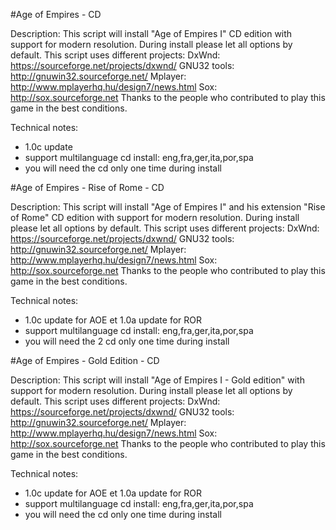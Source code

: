 #Age of Empires - CD

Description:
This script will install "Age of Empires I" CD edition with support for modern resolution.
During install please let all options by default.
This script uses different projects:
DxWnd: https://sourceforge.net/projects/dxwnd/
GNU32 tools: http://gnuwin32.sourceforge.net/
Mplayer: http://www.mplayerhq.hu/design7/news.html
Sox: http://sox.sourceforge.net
Thanks to the people who contributed to play this game in the best conditions.

Technical notes:
- 1.0c update
- support multilanguage cd install: eng,fra,ger,ita,por,spa
- you will need the cd only one time during install

#Age of Empires - Rise of Rome - CD

Description:
This script will install "Age of Empires I" and his extension "Rise of Rome" CD edition with support for modern resolution.
During install please let all options by default.
This script uses different projects:
DxWnd: https://sourceforge.net/projects/dxwnd/
GNU32 tools: http://gnuwin32.sourceforge.net/
Mplayer: http://www.mplayerhq.hu/design7/news.html
Sox: http://sox.sourceforge.net
Thanks to the people who contributed to play this game in the best conditions.

Technical notes:
- 1.0c update for AOE et 1.0a update for ROR
- support multilanguage cd install: eng,fra,ger,ita,por,spa
- you will need the 2 cd only one time during install

#Age of Empires - Gold Edition - CD

Description:
This script will install "Age of Empires I - Gold edition" with support for modern resolution.
During install please let all options by default.
This script uses different projects:
DxWnd: https://sourceforge.net/projects/dxwnd/
GNU32 tools: http://gnuwin32.sourceforge.net/
Mplayer: http://www.mplayerhq.hu/design7/news.html
Sox: http://sox.sourceforge.net
Thanks to the people who contributed to play this game in the best conditions.

Technical notes:
- 1.0c update for AOE et 1.0a update for ROR
- support multilanguage cd install: eng,fra,ger,ita,por,spa
- you will need the cd only one time during install
